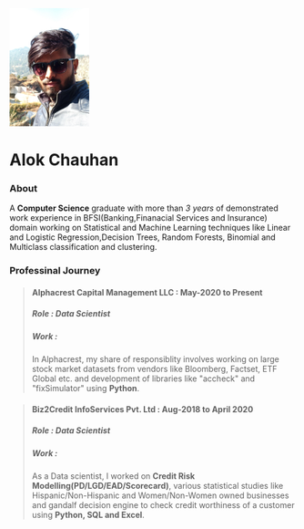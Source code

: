 <div><p align="left"><kbd><img src="Image.png"/></kbd></p></div>

  
# Alok Chauhan

### About
A **Computer Science** graduate with more than *3 years* of demonstrated work experience in 
BFSI(Banking,Finanacial Services and Insurance) domain working on Statistical and Machine Learning
techniques like Linear and Logistic Regression,Decision Trees, Random Forests, Binomial and 
Multiclass classification and clustering. 

### Professinal Journey

> #### Alphacrest Capital Management LLC : **May-2020 to Present**
> ##### Role : Data Scientist
> ##### Work : 
> In Alphacrest, my share of responsiblity involves working on large stock market datasets from vendors like Bloomberg, Factset, ETF Global etc. and development of libraries like "accheck" and "fixSimulator" using **Python**.

> #### Biz2Credit InfoServices Pvt. Ltd : **Aug-2018 to April 2020**
> ##### Role : Data Scientist
> ##### Work :
> As a Data scientist, I worked on **Credit Risk Modelling(PD/LGD/EAD/Scorecard)**, various statistical studies like Hispanic/Non-Hispanic and Women/Non-Women owned businesses and gandalf decision engine to check credit worthiness of a customer using **Python, SQL and Excel**.
